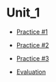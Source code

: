 # Unit_1

* [Practice #1](https://github.com/ArturoCeron/DataMining/tree/Unit_1/Unit_1/Practices/Practice_1)
* [Practice #2](https://github.com/ArturoCeron/DataMining/tree/Unit_1/Unit_1/Practices/Practice_2)
* [Practice #3](https://github.com/ArturoCeron/DataMining/tree/Unit_1/Unit_1/Practices/Practice_3)

* [Evaluation](https://github.com/ArturoCeron/DataMining/tree/Unit_1/Unit_1/Evaluation)
